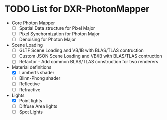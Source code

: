 # TODO List for DXR-PhotonMapper

* Core Photon Mapper
  * [ ] Spatial Data structure for Pixel Major
  * [ ] Pixel Synchornization for Photon Major
  * [ ] Denoising for Photon Major

* Scene Loading
  * [ ] GLTF Scene Loading and VB/IB with BLAS/TLAS contruction
  * [ ] Custom JSON Scene Loading and VB/IB with BLAS/TLAS contruction
  * [ ] Refactor - Add common BLAS/TLAS construction for two renderers

* Material definitions
  * [x] Lamberts shader
  * [ ] Blinn-Phong shader
  * [ ] Reflective
  * [ ] Refractive

* Lights
  * [x] Point lights
  * [ ] Diffuse Area lights
  * [ ] Spot Lights
